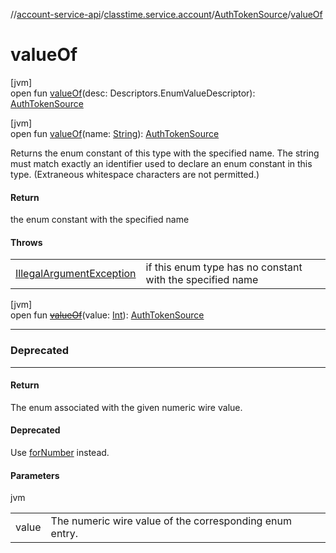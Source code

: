 //[account-service-api](../../../index.md)/[classtime.service.account](../index.md)/[AuthTokenSource](index.md)/[valueOf](value-of.md)

# valueOf

[jvm]\
open fun [valueOf](value-of.md)(desc: Descriptors.EnumValueDescriptor): [AuthTokenSource](index.md)

[jvm]\
open fun [valueOf](value-of.md)(name: [String](https://docs.oracle.com/javase/8/docs/api/java/lang/String.html)): [AuthTokenSource](index.md)

Returns the enum constant of this type with the specified name. The string must match exactly an identifier used to declare an enum constant in this type. (Extraneous whitespace characters are not permitted.)

#### Return

the enum constant with the specified name

#### Throws

| | |
|---|---|
| [IllegalArgumentException](https://docs.oracle.com/javase/8/docs/api/java/lang/IllegalArgumentException.html) | if this enum type has no constant with the specified name |

[jvm]\
open fun [~~valueOf~~](value-of.md)(value: [Int](https://kotlinlang.org/api/latest/jvm/stdlib/kotlin/-int/index.html)): [AuthTokenSource](index.md)

---

### Deprecated

---

#### Return

The enum associated with the given numeric wire value.

#### Deprecated

Use [forNumber](for-number.md) instead.

#### Parameters

jvm

| | |
|---|---|
| value | The numeric wire value of the corresponding enum entry. |
